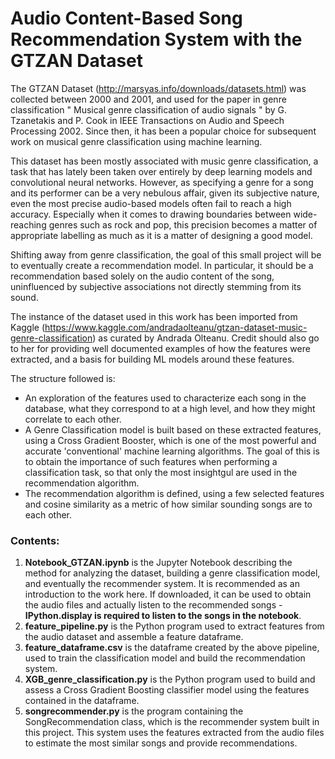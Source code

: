 # Audio Content-Based Song Recommendation System with the GTZAN Dataset

The GTZAN Dataset (http://marsyas.info/downloads/datasets.html) was collected between 2000 and 2001, and used for the paper in genre classification " Musical genre classification of audio signals " by G. Tzanetakis and P. Cook in IEEE Transactions on Audio and Speech Processing 2002. Since then, it has been a popular choice for subsequent work on musical genre classification using machine learning.

This dataset has been mostly associated with music genre classification, a task that has lately been taken over entirely by deep learning models and convolutional neural networks. 
However, as specifying a genre for a song and its performer can be a very nebulous affair, given its subjective nature, even the most precise audio-based models often fail to reach a high accuracy. Especially when it comes to drawing boundaries between wide-reaching genres such as rock and pop, this precision becomes a matter of appropriate labelling as much as it is a matter of designing a good model.

Shifting away from genre classification, the goal of this small project will be to eventually create a recommendation model. In particular, it should be a recommendation based solely on the audio content of the song, uninfluenced by subjective associations not directly stemming from its sound. 

The instance of the dataset used in this work has been imported from Kaggle (https://www.kaggle.com/andradaolteanu/gtzan-dataset-music-genre-classification) as curated by Andrada Olteanu. Credit should also go to her for providing well documented examples of how the features were extracted, and a basis for building ML models around these features.

The structure followed is:

*   An exploration of the features used to characterize each song in the database, what they correspond to at a high level, and how they might correlate to each other.
*   A Genre Classification model is built based on these extracted features, using a Cross Gradient Booster, which is one of the most powerful and accurate 'conventional' machine learning algorithms. The goal of this is to obtain the importance of such features when performing a classification task, so that only the most insightgul are used in the recommendation algorithm.
*   The recommendation algorithm is defined, using a few selected features and cosine similarity as a metric of how similar sounding songs are to each other. 

### Contents:

1. **Notebook_GTZAN.ipynb** is the Jupyter Notebook describing the method for analyzing the dataset, building a genre classification model, and eventually the recommender system. It is recommended as an introduction to the work here. If downloaded, it can be used to obtain the audio files and actually listen to the recommended songs - **IPython.display is required to listen to the songs in the notebook**.
2. **feature_pipeline.py** is the Python program used to extract features from the audio dataset and assemble a feature dataframe.
3. **feature_dataframe.csv** is the dataframe created by the above pipeline, used to train the classification model and build the recommendation system.
4. **XGB_genre_classification.py** is the Python program used to build and assess a Cross Gradient Boosting classifier model using the features contained in the dataframe.
5. **songrecommender.py** is the program containing the SongRecommendation class, which is the recommender system built in this project. This system uses the features extracted from the audio files to estimate the most similar songs and provide recommendations.

